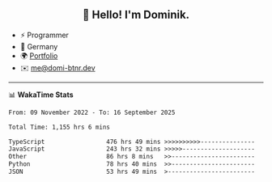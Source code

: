 <h2 align="center">👋 Hello! I'm Dominik.</h2>

- ⚡ Programmer
- 📍 Germany
- 🌍 [Portfolio](https://domi-btnr.dev)
- ✉️ [me@domi-btnr.dev](mailto://me@domi-btnr.dev)

---
📊 **WakaTime Stats**
<!--START_SECTION:waka-->

```txt
From: 09 November 2022 - To: 16 September 2025

Total Time: 1,155 hrs 6 mins

TypeScript                 476 hrs 49 mins >>>>>>>>>>---------------   41.28 %
JavaScript                 243 hrs 32 mins >>>>>--------------------   21.08 %
Other                      86 hrs 8 mins   >>-----------------------   07.46 %
Python                     78 hrs 40 mins  >>-----------------------   06.81 %
JSON                       53 hrs 49 mins  >------------------------   04.66 %
```

<!--END_SECTION:waka-->
